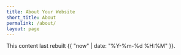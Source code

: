 ```yaml
---
title: About Your Website
short_title: About
permalink: /about/
layout: page
---
```


This content last rebuilt {{ "now" | date: "%Y-%m-%d %H:%M" }}.
